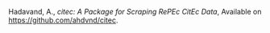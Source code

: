 Hadavand, A., *citec: A Package for Scraping RePEc CitEc Data*, Available on https://github.com/ahdvnd/citec.
